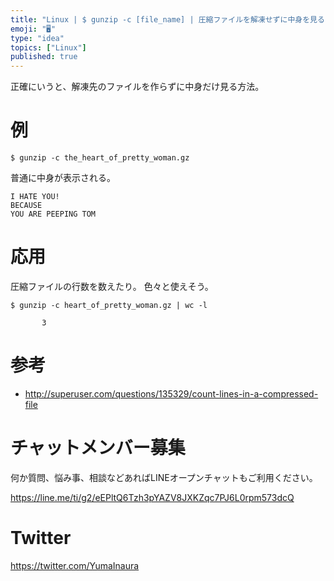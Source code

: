 ```yaml
---
title: "Linux | $ gunzip -c [file_name] | 圧縮ファイルを解凍せずに中身を見る ( zcat が使えない環境で )"
emoji: "🖥"
type: "idea"
topics: ["Linux"]
published: true
---
```


正確にいうと、解凍先のファイルを作らずに中身だけ見る方法。

# 例

```
$ gunzip -c the_heart_of_pretty_woman.gz
```

普通に中身が表示される。

```
I HATE YOU!
BECAUSE
YOU ARE PEEPING TOM
```

# 応用

圧縮ファイルの行数を数えたり。
色々と使えそう。

```
$ gunzip -c heart_of_pretty_woman.gz | wc -l

```

```
       3
```

# 参考

- http://superuser.com/questions/135329/count-lines-in-a-compressed-file








<!-- Update From Qiita API -->

# チャットメンバー募集


何か質問、悩み事、相談などあればLINEオープンチャットもご利用ください。

https://line.me/ti/g2/eEPltQ6Tzh3pYAZV8JXKZqc7PJ6L0rpm573dcQ





# Twitter


https://twitter.com/YumaInaura


<!-- Update From Qiita API -->


